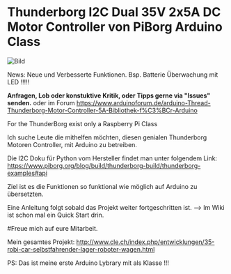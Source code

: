 # Thunderborg I2C Dual 35V 2x5A DC Motor Controller von PiBorg Arduino Class

![Bild](https://user-images.githubusercontent.com/39780457/71647295-f149a800-2cf4-11ea-9848-ffe07bf04579.png)

News: Neue und Verbesserte Funktionen. Bsp. Batterie Überwachung mit LED !!!!! 

<b>Anfragen, Lob oder konstuktive Kritik, oder Tipps gerne via "Issues" senden.</b>
oder im Forum https://www.arduinoforum.de/arduino-Thread-Thunderborg-Motor-Controller-5A-Bibliothek-f%C3%BCr-Arduino

For the ThunderBorg exist only a Raspberry Pi Class

Ich suche Leute die mithelfen möchten, diesen genialen Thunderborg
Motoren Controller, mit Arduino zu betreiben.

Die I2C Doku für Python vom Hersteller findet man unter folgendem Link:
https://www.piborg.org/blog/build/thunderborg-build/thunderborg-examples#api

Ziel ist es die Funktionen so funktional wie möglich auf Arduino zu übersetzten.

Eine Anleitung folgt sobald das Projekt weiter fortgeschritten ist. --> Im Wiki ist schon mal ein Quick Start drin.

#Freue mich auf eure Mitarbeit.

Mein gesamtes Projekt:  http://www.cle.ch/index.php/entwicklungen/35-robi-car-selbstfahrender-lager-roboter-wagen.html

PS: Das ist meine erste Arduino Lybrary mit als Klasse !!!
